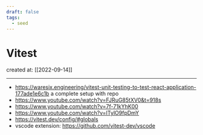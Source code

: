 ```yaml
---
draft: false
tags:
  - seed
---
```


# Vitest

created at: [[2022-09-14]]

---

- https://waresix.engineering/vitest-unit-testing-to-test-react-application-177ade1e6c1b a complete setup with repo
- https://www.youtube.com/watch?v=FJRuG85tXV0&t=918s
- https://www.youtube.com/watch?v=7f-71kYhK00
- https://www.youtube.com/watch?v=ITylO9fpDmY
- https://vitest.dev/config/#globals
- vscode extension: https://github.com/vitest-dev/vscode
